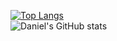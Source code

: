 [![Top Langs](https://github-readme-stats.vercel.app/api/top-langs/?username=bmaner&layout=compact)](https://github.com/anuraghazra/github-readme-stats)  
![Daniel's GitHub stats](https://github-readme-stats.vercel.app/api?username=bmaner&show_icons=true&theme=graywhite)

